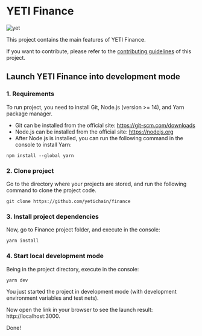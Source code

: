 # YETI Finance

![yet](https://user-images.githubusercontent.com/118218938/222215307-c9a95839-b229-432d-8e28-b53fe4d8f95a.png)

This project contains the main features of YETI Finance.

If you want to contribute, please refer to the [contributing guidelines](./CONTRIBUTING.md) of this project.

## Launch YETI Finance into development mode

### 1. Requirements

To run project, you need to install Git, Node.js (version >= 14), and Yarn package manager.

- Git can be installed from the official site: https://git-scm.com/downloads
- Node.js can be installed from the official site: https://nodejs.org
- After Node.js is installed, you can run the following command in the console to install Yarn:

```
npm install --global yarn
```

### 2. Clone project

Go to the directory where your projects are stored, and run the following command to clone the project code.

```
git clone https://github.com/yetichain/finance
```

### 3. Install project dependencies

Now, go to Finance project folder, and execute in the console:

```
yarn install
```

### 4. Start local development mode

Being in the project directory, execute in the console:

```
yarn dev
```

You just started the project in development mode (with development environment variables and test nets).

Now open the link in your browser to see the launch result: http://localhost:3000.

Done! 

